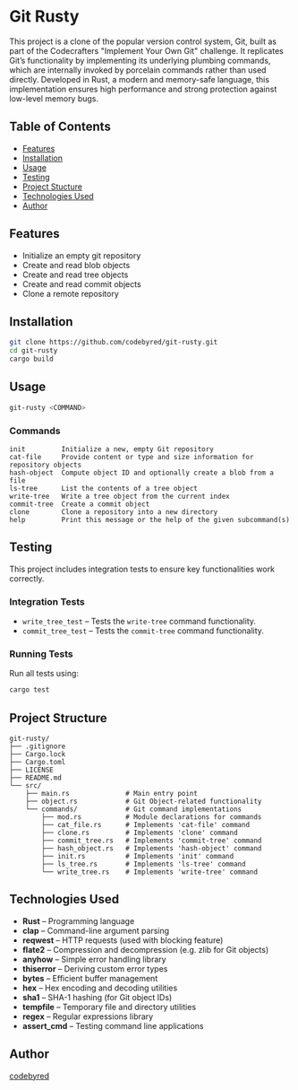 # Git Rusty

This project is a clone of the popular version control system, Git, built as part of the Codecrafters "Implement Your Own Git" challenge. It replicates Git’s functionality by implementing its underlying plumbing commands, which are internally invoked by porcelain commands rather than used directly. Developed in Rust, a modern and memory-safe language, this implementation ensures high performance and strong protection against low-level memory bugs.

## Table of Contents

- [Features](#features)
- [Installation](#installation)
- [Usage](#usage)
- [Testing](#testing)
- [Project Stucture](#project-structure)
- [Technologies Used](#technologies-used)
- [Author](#author)

## Features

- Initialize an empty git repository
- Create and read blob objects
- Create and read tree objects
- Create and read commit objects
- Clone a remote repository

## Installation

```bash
git clone https://github.com/codebyred/git-rusty.git
cd git-rusty
cargo build
```

## Usage

```bash
git-rusty <COMMAND>
```

### Commands 

```
init         Initialize a new, empty Git repository
cat-file     Provide content or type and size information for repository objects
hash-object  Compute object ID and optionally create a blob from a file
ls-tree      List the contents of a tree object
write-tree   Write a tree object from the current index
commit-tree  Create a commit object
clone        Clone a repository into a new directory
help         Print this message or the help of the given subcommand(s)
```

## Testing

This project includes integration tests to ensure key functionalities work correctly.

### Integration Tests

- `write_tree_test` – Tests the `write-tree` command functionality.
- `commit_tree_test` – Tests the `commit-tree` command functionality.

### Running Tests

Run all tests using:

```bash
cargo test
```

## Project Structure

```
git-rusty/
├── .gitignore
├── Cargo.lock
├── Cargo.toml
├── LICENSE
├── README.md
└── src/
    ├── main.rs              # Main entry point
    ├── object.rs            # Git Object-related functionality
    └── commands/            # Git command implementations
        ├── mod.rs           # Module declarations for commands
        ├── cat_file.rs      # Implements 'cat-file' command
        ├── clone.rs         # Implements 'clone' command
        ├── commit_tree.rs   # Implements 'commit-tree' command
        ├── hash_object.rs   # Implements 'hash-object' command
        ├── init.rs          # Implements 'init' command
        ├── ls_tree.rs       # Implements 'ls-tree' command
        └── write_tree.rs    # Implements 'write-tree' command
```

## Technologies Used

- **Rust** – Programming language
- **clap** – Command-line argument parsing
- **reqwest** – HTTP requests (used with blocking feature)
- **flate2** – Compression and decompression (e.g. zlib for Git objects)
- **anyhow** – Simple error handling library
- **thiserror** – Deriving custom error types
- **bytes** – Efficient buffer management
- **hex** – Hex encoding and decoding utilities
- **sha1** – SHA-1 hashing (for Git object IDs)
- **tempfile** – Temporary file and directory utilities
- **regex** – Regular expressions library
- **assert_cmd** – Testing command line applications


## Author

[codebyred](https://github.com/codebyred)

